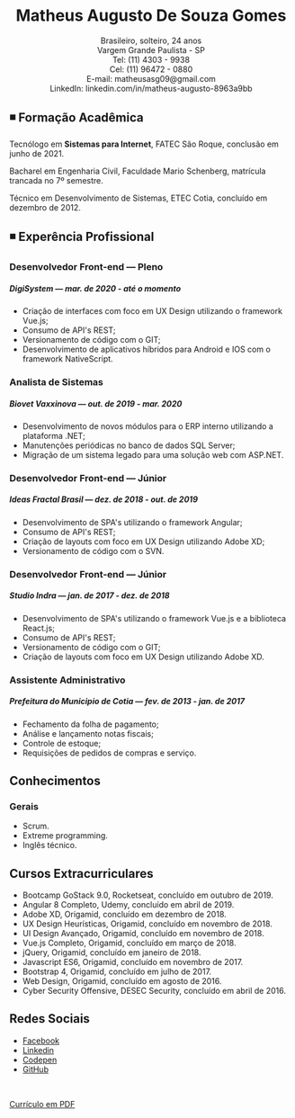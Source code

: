 <h1 align="center">
  Matheus Augusto De Souza Gomes
</h1>

<p align="center">   
Brasileiro, solteiro, 24 anos<br>
Vargem Grande Paulista - SP<br>
Tel: (11) 4303 - 9938<br>
Cel: (11) 96472 - 0880<br>
E-mail: matheusasg09@gmail.com<br>
LinkedIn: linkedin.com/in/matheus-augusto-8963a9bb<br>
</p>

## ◾ Formação Acadêmica
<p>Tecnólogo em <strong>Sistemas para Internet</strong>, FATEC São Roque, conclusão em junho de 2021.</P>

<p>Bacharel em Engenharia Civil, Faculdade Mario Schenberg, matrícula trancada no 7º semestre.</P>

<p>Técnico em Desenvolvimento de Sistemas, ETEC Cotia, concluído em dezembro de 2012.</P>

## ◾ Experência Profissional

### Desenvolvedor Front-end — Pleno<br>
##### DigiSystem — mar. de 2020 - até o momento<br>
* Criação de interfaces com foco em UX Design utilizando o framework Vue.js;<br>
* Consumo de API's REST;<br>
* Versionamento de código com o GIT;<br>
* Desenvolvimento de aplicativos híbridos para Android e IOS com o framework NativeScript.<br>

### Analista de Sistemas<br>
##### Biovet Vaxxinova — out. de 2019 - mar. 2020<br>
* Desenvolvimento de novos módulos para o ERP interno utilizando a plataforma .NET;<br>
* Manutenções periódicas no banco de dados SQL Server;<br>
* Migração de um sistema legado para uma solução web com ASP.NET.<br>

### Desenvolvedor Front-end — Júnior<br>
##### Ideas Fractal Brasil — dez. de 2018 - out. de 2019<br>
* Desenvolvimento de SPA's utilizando o framework Angular;<br>
* Consumo de API's REST;<br>
* Criação de layouts com foco em UX Design utilizando Adobe XD;<br>
* Versionamento de código com o SVN.<br>

### Desenvolvedor Front-end — Júnior<br>
##### Studio Indra — jan. de 2017 - dez. de 2018<br>
* Desenvolvimento de SPA's utilizando o framework Vue.js e a biblioteca React.js;<br>
* Consumo de API's REST;<br>
* Versionamento de código com o GIT;<br>
* Criação de layouts com foco em UX Design utilizando Adobe XD.<br>

### Assistente Administrativo<br>
##### Prefeitura do Municipio de Cotia — fev. de 2013 - jan. de 2017<br>
* Fechamento da folha de pagamento;<br>
* Análise e lançamento notas fiscais;<br>
* Controle de estoque;<br>
* Requisições de pedidos de compras e serviço.<br>

## Conhecimentos

### Gerais
* Scrum.
* Extreme programming.
* Inglês técnico.

## Cursos Extracurriculares
* Bootcamp GoStack 9.0, Rocketseat, concluído em outubro de 2019. 
* Angular 8 Completo, Udemy, concluído em abril de 2019. 
* Adobe XD, Origamid, concluído em dezembro de 2018.
* UX Design Heurísticas, Origamid, concluído em novembro de 2018.
* UI Design Avançado, Origamid, concluído em novembro de 2018.
* Vue.js Completo, Origamid, concluído em março de 2018.
* jQuery, Origamid, concluído em janeiro de 2018.
* Javascript ES6, Origamid, concluído em novembro de 2017.
* Bootstrap 4, Origamid, concluído em julho de 2017.
* Web Design, Origamid, concluído em agosto de 2016.
* Cyber Security Offensive, DESEC Security, concluído em abril de 2016.

## Redes Sociais
*  [Facebook](https://www.facebook.com/filipe.daineze)
*  [Linkedin](https://www.linkedin.com/in/filipe-daineze/)
*  [Codepen](https://codepen.io/jimmyfilips/)
*  [GitHub](https://www.github.com/jimmyfilips/)

<br>

[ Currículo em PDF ](https://goo.gl/Dbkfy3)
